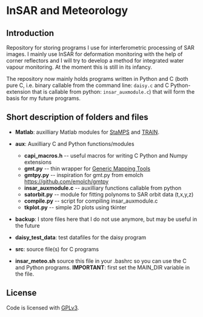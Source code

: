 # InSAR and Meteorology

## Introduction

Repository for storing programs I use for interferometric processing of SAR
images. I mainly use InSAR for deformation monitoring with the help of
corner reflectors and I will try to develop a method for integrated water
vapour monitoring. At the moment this is still in its infancy.

The repository now mainly holds programs written in Python and C (both pure
C, i.e. binary callable from the command line: `daisy.c` and C Python-extension
that is callable from python: `insar_auxmodule.c`) that will form the basis
for my future programs.

## Short description of folders and files

- **Matlab**: auxilliary Matlab modules for
  [StaMPS](https://homepages.see.leeds.ac.uk/~earahoo/stamps/) and 
  [TRAIN](https://github.com/dbekaert/TRAIN).
- **aux**: Auxilliary C and Python functions/modules
    - **capi_macros.h** -- useful macros for writing C Python and Numpy extensions
    - **gmt.py** -- thin wrapper for [Generic Mapping Tools](http://gmt.soest.hawaii.edu/)
    - **gmtpy.py** -- inspiration for gmt.py from emolch <https://github.com/emolch/gmtpy>
    - **insar_auxmodule.c** -- auxilliary functions callable from python
    - **satorbit.py** -- module for fitting polynoms to SAR orbit data (t,x,y,z)
    - **compile.py** -- script for compiling insar_auxmodule.c
    - **tkplot.py** -- simple 2D plots using tkinter

- **backup**: I store files here that I do not use anymore, but may be useful in the
  future
- **daisy_test_data**: test datafiles for the daisy program
- **src**: source file(s) for C programs
- **insar_meteo.sh** source this file in your .bashrc so you can use the C and
  Python programs. **IMPORTANT**: first set the MAIN_DIR variable in the file.

## License

Code is licensed with [GPLv3](https://www.gnu.org/licenses/gpl-3.0.html).
